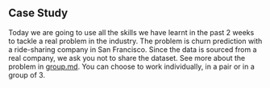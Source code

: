 ## Case Study

Today we are going to use all the skills we have learnt in the
past 2 weeks to tackle a real problem in the industry. The problem
is churn prediction with a ride-sharing company in San Francisco.
Since the data is sourced from a real company, we ask you not to share
the dataset. See more about the problem in [group.md](group.md). You can choose
to work individually, in a pair or in a group of 3.
